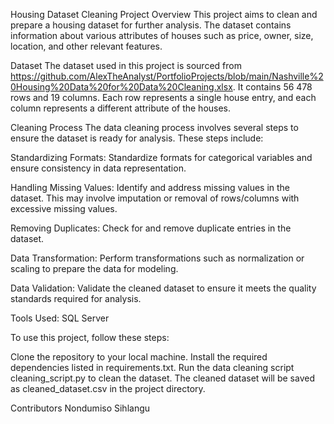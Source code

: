 Housing Dataset Cleaning Project
Overview
This project aims to clean and prepare a housing dataset for further analysis. The dataset contains information about various attributes of houses such as price, owner, size, location, and other relevant features.

Dataset
The dataset used in this project is sourced from https://github.com/AlexTheAnalyst/PortfolioProjects/blob/main/Nashville%20Housing%20Data%20for%20Data%20Cleaning.xlsx. It contains 56 478 rows and 19 columns. Each row represents a single house entry, and each column represents a different attribute of the houses.

Cleaning Process
The data cleaning process involves several steps to ensure the dataset is ready for analysis. These steps include:

Standardizing Formats: Standardize formats for categorical variables and ensure consistency in data representation.

Handling Missing Values: Identify and address missing values in the dataset. This may involve imputation or removal of rows/columns with excessive missing values.

Removing Duplicates: Check for and remove duplicate entries in the dataset.

Data Transformation: Perform transformations such as normalization or scaling to prepare the data for modeling.

Data Validation: Validate the cleaned dataset to ensure it meets the quality standards required for analysis.

Tools Used:
SQL Server 

To use this project, follow these steps:

Clone the repository to your local machine.
Install the required dependencies listed in requirements.txt.
Run the data cleaning script cleaning_script.py to clean the dataset.
The cleaned dataset will be saved as cleaned_dataset.csv in the project directory.

Contributors
Nondumiso Sihlangu 
